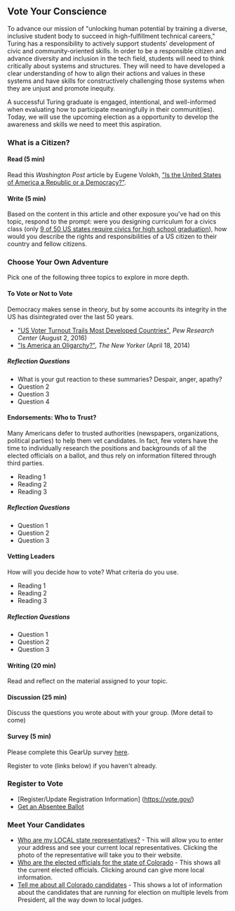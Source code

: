 ## Vote Your Conscience

To advance our mission of "unlocking human potential by training a diverse, inclusive student body to succeed in high-fulfillment technical careers," Turing has a responsibility to actively support students' development of civic and community-oriented skills. In order to be a responsible citizen and advance diversity and inclusion in the tech field, students will need to think critically about systems and structures. They will need to have developed a clear understanding of how to align their actions and values in these systems and have skills for constructively challenging those systems when they are unjust and promote inequity.

A successful Turing graduate is engaged, intentional, and well-informed when evaluating how to participate meaningfully in their communit(ies). Today, we will use the upcoming election as a opportunity to develop the awareness and skills we need to meet this aspiration.

### What is a Citizen?
#### Read (5 min)
Read this _Washington Post_ article by Eugene Volokh, ["Is the United States of America a Republic or a Democracy?"](https://www.washingtonpost.com/news/volokh-conspiracy/wp/2015/05/13/is-the-united-states-of-america-a-republic-or-a-democracy/?utm_term=.3df98233fecf).

#### Write (5 min)
Based on the content in this article and other exposure you've had on this topic, respond to the prompt: were you designing curriculum for a civics class (only [9 of 50 US states require civics for high school graduation](http://www.huffingtonpost.com/2012/10/12/circle-study-finds-most-s_n_1959522.html)), how would you describe the rights and responsibilities of a US citizen to their country and fellow citizens.


### Choose Your Own Adventure
Pick one of the following three topics to explore in more depth.

#### To Vote or Not to Vote
Democracy makes sense in theory, but by some accounts its integrity in the US has disintegrated over the last 50 years.
* ["US Voter Turnout Trails Most Developed Countries"](http://www.pewresearch.org/fact-tank/2016/08/02/u-s-voter-turnout-trails-most-developed-countries/), _Pew Research Center_ (August 2, 2016)
* ["Is America an Oligarchy?"](http://www.newyorker.com/news/john-cassidy/is-america-an-oligarchy), _The New Yorker_ (April 18, 2014)

##### Reflection Questions
* What is your gut reaction to these summaries? Despair, anger, apathy?
* Question 2
* Question 3
* Question 4


#### Endorsements: Who to Trust?
Many Americans defer to trusted authorities (newspapers, organizations, political parties) to help them vet candidates. In fact, few voters have the time to individually research the positions and backgrounds of all the elected officials on a ballot, and thus rely on information filtered through third parties.
* Reading 1
* Reading 2
* Reading 3

##### Reflection Questions
* Question 1
* Question 2
* Question 3

#### Vetting Leaders
How will you decide how to vote? What criteria do you use.
* Reading 1
* Reading 2
* Reading 3

##### Reflection Questions
* Question 1
* Question 2
* Question 3


#### Writing (20 min)
Read and reflect on the material assigned to your topic.

#### Discussion (25 min)
Discuss the questions you wrote about with your group. (More detail to come)


#### Survey (5 min)
Please complete this GearUp survey [here](https://goo.gl/forms/tBBtiiKmt83hJxmU2).

Register to vote (links below) if you haven't already.


### Register to Vote
* [Register/Update Registration Information] (https://vote.gov/)
* [Get an Absentee Ballot](https://www.vote.org/absentee-voting-rules/)


### Meet Your Candidates

* [Who are my LOCAL state representatives?](https://leg.colorado.gov/find-my-legislator) - This will allow you to enter your address and see your current local representatives. Clicking the photo of the representative will take you to their website.
* [Who are the elected officials for the state of Colorado](https://www.denvergov.org/content/denvergov/en/denver-elections-divison/voter-election-information/current-elected-officials.html) - This shows all the current elected officials. Clicking around can give more local information.
* [Tell me about all Colorado candidates](https://ballotpedia.org/Colorado_elections,_2016) - This shows a lot of information about the candidates that are running for election on multiple levels from President, all the way down to local judges.

